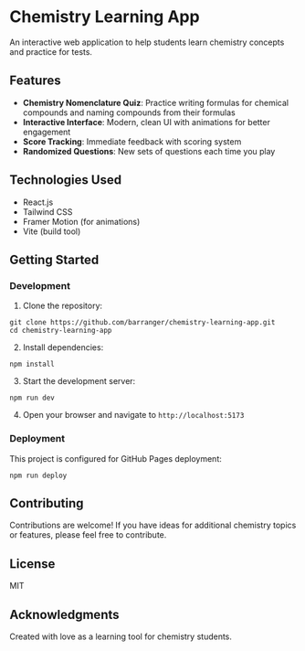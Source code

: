 # Chemistry Learning App

An interactive web application to help students learn chemistry concepts and practice for tests.

## Features

- **Chemistry Nomenclature Quiz**: Practice writing formulas for chemical compounds and naming compounds from their formulas
- **Interactive Interface**: Modern, clean UI with animations for better engagement
- **Score Tracking**: Immediate feedback with scoring system
- **Randomized Questions**: New sets of questions each time you play

## Technologies Used

- React.js
- Tailwind CSS
- Framer Motion (for animations)
- Vite (build tool)

## Getting Started

### Development

1. Clone the repository:
```
git clone https://github.com/barranger/chemistry-learning-app.git
cd chemistry-learning-app
```

2. Install dependencies:
```
npm install
```

3. Start the development server:
```
npm run dev
```

4. Open your browser and navigate to `http://localhost:5173`

### Deployment

This project is configured for GitHub Pages deployment:

```
npm run deploy
```

## Contributing

Contributions are welcome! If you have ideas for additional chemistry topics or features, please feel free to contribute.

## License

MIT

## Acknowledgments

Created with love as a learning tool for chemistry students.
